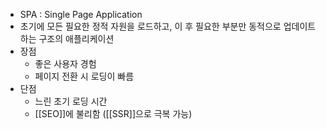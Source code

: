 - SPA : Single Page Application
- 초기에 모든 필요한 정적 자원을 로드하고, 이 후 필요한 부분만 동적으로 업데이트 하는 구조의 애플리케이션
- 장점
	- 좋은 사용자 경험
	- 페이지 전환 시 로딩이 빠름
- 단점
	- 느린 초기 로딩 시간
	- [[SEO]]에 불리함 ([[SSR]]으로 극복 가능)